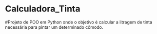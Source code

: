 # Calculadora_Tinta

#Projeto de POO em Python onde o objetivo é calcular a litragem de tinta necessária para pintar um determinado cômodo.
